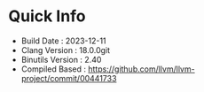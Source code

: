 # Quick Info
* Build Date : 2023-12-11
* Clang Version : 18.0.0git
* Binutils Version : 2.40
* Compiled Based : https://github.com/llvm/llvm-project/commit/00441733
